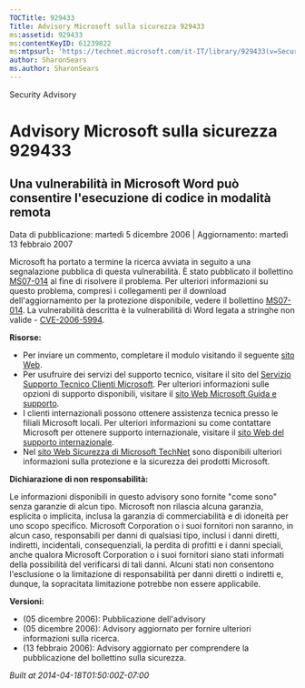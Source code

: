 ```yaml
---
TOCTitle: 929433
Title: Advisory Microsoft sulla sicurezza 929433
ms:assetid: 929433
ms:contentKeyID: 61239822
ms:mtpsurl: 'https://technet.microsoft.com/it-IT/library/929433(v=Security.10)'
author: SharonSears
ms.author: SharonSears
---
```


Security Advisory

Advisory Microsoft sulla sicurezza 929433
=========================================

Una vulnerabilità in Microsoft Word può consentire l'esecuzione di codice in modalità remota
--------------------------------------------------------------------------------------------

Data di pubblicazione: martedì 5 dicembre 2006 | Aggiornamento: martedì 13 febbraio 2007

Microsoft ha portato a termine la ricerca avviata in seguito a una segnalazione pubblica di questa vulnerabilità. È stato pubblicato il bollettino [MS07-014](http://technet.microsoft.com/security/bulletin/ms07-014) al fine di risolvere il problema. Per ulteriori informazioni su questo problema, compresi i collegamenti per il download dell'aggiornamento per la protezione disponibile, vedere il bollettino [MS07-014](http://technet.microsoft.com/security/bulletin/ms07-014). La vulnerabilità descritta è la vulnerabilità di Word legata a stringhe non valide - [CVE-2006-5994](http://www.cve.mitre.org/cgi-bin/cvename.cgi?name=cve-2006-5994).

**Risorse:**

-   Per inviare un commento, completare il modulo visitando il seguente [sito Web](https://support.microsoft.com/common/survey.aspx?scid=sw;en;1257&amp;showpage=1&amp;ws=technet&amp;sd=tech).
-   Per usufruire dei servizi del supporto tecnico, visitare il sito del [Servizio Supporto Tecnico Clienti Microsoft](http://go.microsoft.com/fwlink/?linkid=21131). Per ulteriori informazioni sulle opzioni di supporto disponibili, visitare il [sito Web Microsoft Guida e supporto](http://support.microsoft.com/).
-   I clienti internazionali possono ottenere assistenza tecnica presso le filiali Microsoft locali. Per ulteriori informazioni su come contattare Microsoft per ottenere supporto internazionale, visitare il [sito Web del supporto internazionale](http://go.microsoft.com/fwlink/?linkid=21155).
-   Nel [sito Web Sicurezza di Microsoft TechNet](http://www.microsoft.com/italy/technet/security/default.mspx) sono disponibili ulteriori informazioni sulla protezione e la sicurezza dei prodotti Microsoft.

**Dichiarazione di non responsabilità:**

Le informazioni disponibili in questo advisory sono fornite "come sono" senza garanzie di alcun tipo. Microsoft non rilascia alcuna garanzia, esplicita o implicita, inclusa la garanzia di commerciabilità e di idoneità per uno scopo specifico. Microsoft Corporation o i suoi fornitori non saranno, in alcun caso, responsabili per danni di qualsiasi tipo, inclusi i danni diretti, indiretti, incidentali, consequenziali, la perdita di profitti e i danni speciali, anche qualora Microsoft Corporation o i suoi fornitori siano stati informati della possibilità del verificarsi di tali danni. Alcuni stati non consentono l'esclusione o la limitazione di responsabilità per danni diretti o indiretti e, dunque, la sopracitata limitazione potrebbe non essere applicabile.

**Versioni:**

-   (05 dicembre 2006): Pubblicazione dell'advisory
-   (05 dicembre 2006): Advisory aggiornato per fornire ulteriori informazioni sulla ricerca.
-   (13 febbraio 2006): Advisory aggiornato per comprendere la pubblicazione del bollettino sulla sicurezza.

*Built at 2014-04-18T01:50:00Z-07:00*
